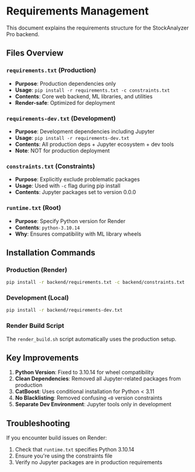 # Requirements Management

This document explains the requirements structure for the StockAnalyzer Pro backend.

## Files Overview

### `requirements.txt` (Production)
- **Purpose**: Production dependencies only
- **Usage**: `pip install -r requirements.txt -c constraints.txt`
- **Contents**: Core web backend, ML libraries, and utilities
- **Render-safe**: Optimized for deployment

### `requirements-dev.txt` (Development)
- **Purpose**: Development dependencies including Jupyter
- **Usage**: `pip install -r requirements-dev.txt`
- **Contents**: All production deps + Jupyter ecosystem + dev tools
- **Note**: NOT for production deployment

### `constraints.txt` (Constraints)
- **Purpose**: Explicitly exclude problematic packages
- **Usage**: Used with `-c` flag during pip install
- **Contents**: Jupyter packages set to version 0.0.0

### `runtime.txt` (Root)
- **Purpose**: Specify Python version for Render
- **Contents**: `python-3.10.14`
- **Why**: Ensures compatibility with ML library wheels

## Installation Commands

### Production (Render)
```bash
pip install -r backend/requirements.txt -c backend/constraints.txt
```

### Development (Local)
```bash
pip install -r backend/requirements-dev.txt
```

### Render Build Script
The `render_build.sh` script automatically uses the production setup.

## Key Improvements

1. **Python Version**: Fixed to 3.10.14 for wheel compatibility
2. **Clean Dependencies**: Removed all Jupyter-related packages from production
3. **CatBoost**: Uses conditional installation for Python < 3.11
4. **No Blacklisting**: Removed confusing `<0` version constraints
5. **Separate Dev Environment**: Jupyter tools only in development

## Troubleshooting

If you encounter build issues on Render:
1. Check that `runtime.txt` specifies Python 3.10.14
2. Ensure you're using the constraints file
3. Verify no Jupyter packages are in production requirements
